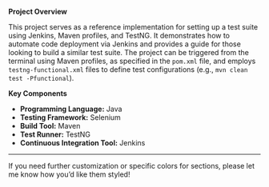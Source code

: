 **Project Overview**

This project serves as a reference implementation for setting up a test suite using Jenkins, Maven profiles, and TestNG. It demonstrates how to automate code deployment via Jenkins and provides a guide for those looking to build a similar test suite. The project can be triggered from the terminal using Maven profiles, as specified in the `pom.xml` file, and employs `testng-functional.xml` files to define test configurations (e.g., `mvn clean test -Pfunctional`).

**Key Components**

- **Programming Language:** Java
- **Testing Framework:** Selenium
- **Build Tool:** Maven
- **Test Runner:** TestNG
- **Continuous Integration Tool:** Jenkins

---

If you need further customization or specific colors for sections, please let me know how you’d like them styled!
